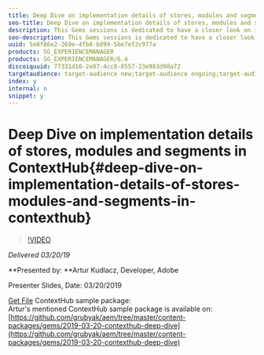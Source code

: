 ```yaml
---
title: Deep Dive on implementation details of stores, modules and segments in ContextHub
seo-title: Deep Dive on implementation details of stores, modules and segments in ContextHub
description: This Gems sessions is dedicated to have a closer look on implementation details of ContextHub stores of different types, using different persistence layers. Custom modules implementation (both via code and configuration using base module renderer), as well as how to organize modules in separate ContextHub modes. Lastly, we will see how ContextHub segment traits are working, how to implement custom comparator and how to instantiate segments programatically.
seo-description: This Gems sessions is dedicated to have a closer look on implementation details of ContextHub stores of different types, using different persistence layers. Custom modules implementation (both via code and configuration using base module renderer), as well as how to organize modules in separate ContextHub modes. Lastly, we will see how ContextHub segment traits are working, how to implement custom comparator and how to instantiate segments programatically.
uuid: 5e8f86e2-269e-4fb8-b899-5be7ef2c977a
products: SG_EXPERIENCEMANAGER
products: SG_EXPERIENCEMANAGER/6.4
discoiquuid: 77331d10-2e87-4cc8-8557-23e983d98a72
targetaudience: target-audience new;target-audience ongoing;target-audience upgrader
index: y
internal: n
snippet: y
---
```


# Deep Dive on implementation details of stores, modules and segments in ContextHub{#deep-dive-on-implementation-details-of-stores-modules-and-segments-in-contexthub}

>[!VIDEO](https://video.tv.adobe.com/v/27010/?quality=9)

*Delivered 03/20/19*

**Presented by: **Artur Kudlacz, Developer, Adobe

Presenter Slides, Date: 03/20/2019

[Get File](assets/aem-gems-contexthubdeepdive-03202019.pdf)
ContextHub sample package:  
Artur's mentioned ContextHub sample package is available on:  
[https://github.com/grubyak/aem/tree/master/content-packages/gems/2019-03-20-contexthub-deep-dive](https://github.com/grubyak/aem/tree/master/content-packages/gems/2019-03-20-contexthub-deep-dive)
